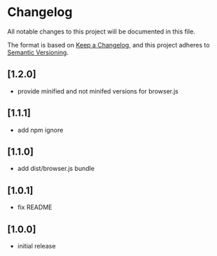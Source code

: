 # Changelog

All notable changes to this project will be documented in this file.

The format is based on [Keep a Changelog](https://keepachangelog.com/en/1.0.0/),
and this project adheres to [Semantic Versioning](https://semver.org/spec/v2.0.0.html).

## [1.2.0]
* provide minified and not minifed versions for browser.js

## [1.1.1]
* add npm ignore

## [1.1.0]
* add dist/browser.js bundle

## [1.0.1]
* fix README

## [1.0.0]
* initial release

